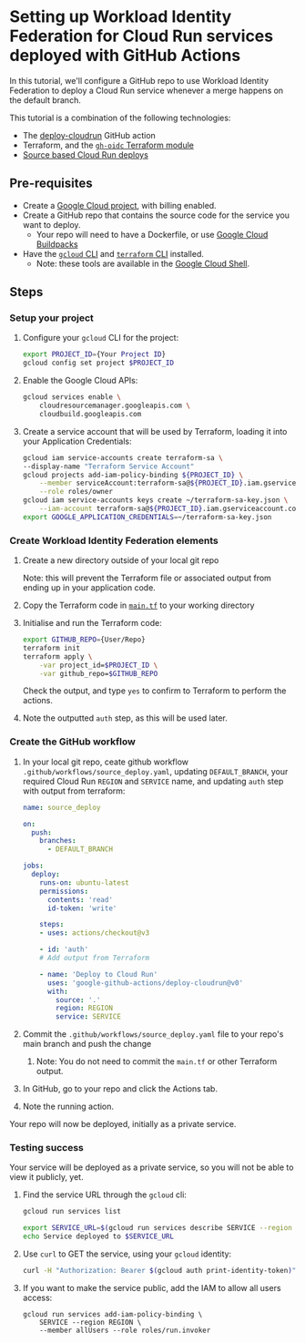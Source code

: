 # Setting up Workload Identity Federation for Cloud Run services deployed with GitHub Actions

In this tutorial, we'll configure a GitHub repo to use Workload Identity Federation to deploy a Cloud Run service whenever a merge happens on the default branch.

This tutorial is a combination of the following technologies: 

 * The [deploy-cloudrun](https://github.com/google-github-actions/deploy-cloudrun) GitHub action
 * Terraform, and the [`gh-oidc` Terraform module](https://github.com/terraform-google-modules/terraform-google-github-actions-runners)
 * [Source based Cloud Run deploys](https://cloud.google.com/run/docs/deploying-source-code)


## Pre-requisites

* Create a [Google Cloud project](https://cloud.google.com/resource-manager/docs/creating-managing-projects#creating_a_project), with billing enabled. 
* Create a GitHub repo that contains the source code for the service you want to deploy. 
  * Your repo will need to have a Dockerfile, or use [Google Cloud Buildpacks](https://cloud.google.com/docs/buildpacks)
* Have the [`gcloud` CLI](https://cloud.google.com/sdk/gcloud) and [`terraform` CLI](https://developer.hashicorp.com/terraform/downloads) installed.
  * Note: these tools are available in the [Google Cloud Shell](https://cloud.google.com/shell). 


## Steps


### Setup your project

1. Configure your `gcloud` CLI for the project: 
    ```bash
    export PROJECT_ID={Your Project ID}
    gcloud config set project $PROJECT_ID
    ```
1. Enable the Google Cloud APIs: 
    ```bash
    gcloud services enable \
        cloudresourcemanager.googleapis.com \
        cloudbuild.googleapis.com
    ```
1. Create a service account that will be used by Terraform, loading it into your Application Credentials:
    ```bash
    gcloud iam service-accounts create terraform-sa \
    --display-name "Terraform Service Account"
    gcloud projects add-iam-policy-binding ${PROJECT_ID} \
        --member serviceAccount:terraform-sa@${PROJECT_ID}.iam.gserviceaccount.com \
        --role roles/owner
    gcloud iam service-accounts keys create ~/terraform-sa-key.json \
        --iam-account terraform-sa@${PROJECT_ID}.iam.gserviceaccount.com
    export GOOGLE_APPLICATION_CREDENTIALS=~/terraform-sa-key.json
    ```

### Create Workload Identity Federation elements

1. Create a new directory outside of your local git repo
   
   Note: this will prevent the Terraform file or associated output from ending up in your application code.
1. Copy the Terraform code in [`main.tf`](main.tf) to your working directory
1. Initialise and run the Terraform code: 
    ```bash
    export GITHUB_REPO={User/Repo}
    terraform init
    terraform apply \
        -var project_id=$PROJECT_ID \
        -var github_repo=$GITHUB_REPO
    ```

    Check the output, and type `yes` to confirm to Terraform to perform the actions. 
1. Note the outputted `auth` step, as this will be used later.

### Create the GitHub workflow

1. In your local git repo, ceate github workflow `.github/workflows/source_deploy.yaml`, updating `DEFAULT_BRANCH`, your required Cloud Run `REGION` and `SERVICE` name, and updating `auth` step with output from terraform:

    ```yaml
    name: source_deploy

    on:
      push:
        branches:
          - DEFAULT_BRANCH

    jobs:
      deploy:
        runs-on: ubuntu-latest
        permissions:
          contents: 'read'
          id-token: 'write'

        steps:
        - uses: actions/checkout@v3

        - id: 'auth'
        # Add output from Terraform

        - name: 'Deploy to Cloud Run'
          uses: 'google-github-actions/deploy-cloudrun@v0'
          with:
            source: '.'
            region: REGION
            service: SERVICE
    ```

1. Commit the `.github/workflows/source_deploy.yaml` file to your repo's main branch and push the change
    1. Note: You do not need to commit the `main.tf` or other Terraform output. 
1. In GitHub, go to your repo and click the Actions tab.
1. Note the running action.

Your repo will now be deployed, initially as a private service. 

### Testing success

Your service will be deployed as a private service, so you will not be able to view it publicly, yet. 

1. Find the service URL through the `gcloud` cli: 
    ```bash
    gcloud run services list

    export SERVICE_URL=$(gcloud run services describe SERVICE --region REGION --format "value(status.url)")
    echo Service deployed to $SERVICE_URL
    ```
1. Use `curl` to GET the service, using your `gcloud` identity: 
    ```bash
    curl -H "Authorization: Bearer $(gcloud auth print-identity-token)" $SERVICE_URL
    ```

1. If you want to make the service public, add the IAM to allow all users access: 
    ```
    gcloud run services add-iam-policy-binding \
        SERVICE --region REGION \
        --member allUsers --role roles/run.invoker 
    ```



